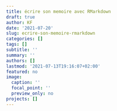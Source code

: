 ```yaml
---
title: écrire son memoire avec RMarkdown
draft: true
author: KF
date: '2021-07-20'
slug: ecrire-son-memoire-rmarkdown
categories: []
tags: []
subtitle: ''
summary: ''
authors: []
lastmod: '2021-07-13T19:16:07+02:00'
featured: no
image:
  caption: ''
  focal_point: ''
  preview_only: no
projects: []
---
```

